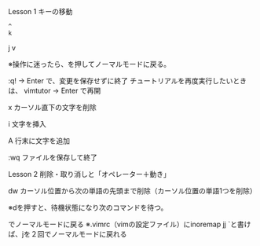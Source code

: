 Lesson 1 キーの移動

	^
    k	
<h           l >
	 j
	v

※操作に迷ったら、<ESC>を押してノーマルモードに戻る。

:q! → Enter で、変更を保存せずに終了
チュートリアルを再度実行したいときは、 vimtutor → Enter で再開

x カーソル直下の文字を削除

i 文字を挿入

A 行末に文字を追加

:wq ファイルを保存して終了



Lesson 2 削除・取り消しと「オペレーター＋動き」

dw カーソル位置から次の単語の先頭まで削除（カーソル位置の単語1つを削除）

※dを押すと、待機状態になり次のコマンドを待つ。

<ESC>でノーマルモードに戻る 
※.vimrc（vimの設定ファイル）にinoremap <silent> jj <ESC>`と書けば、jを２回でノーマルモードに戻れる

